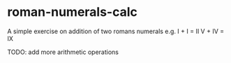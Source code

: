# roman-numerals-calc

A simple exercise on addition of two romans numerals e.g.
I + I = II
V + IV = IX

TODO: add more arithmetic operations
